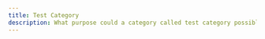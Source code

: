 ```yaml
---
title: Test Category
description: What purpose could a category called test category possibly serve?
---
```


